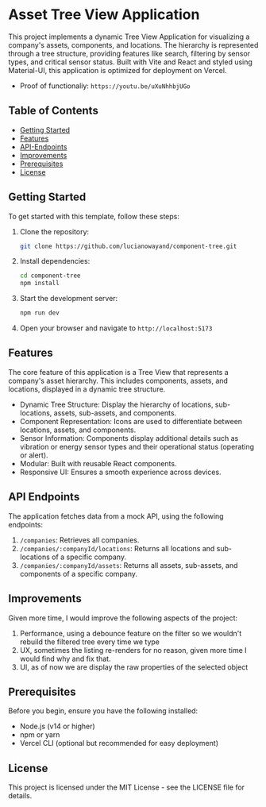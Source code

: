 # Asset Tree View Application

This project implements a dynamic Tree View Application for visualizing a company's assets, components, and locations. The hierarchy is represented through a tree structure, providing features like search, filtering by sensor types, and critical sensor status. Built with Vite and React and styled using Material-UI, this application is optimized for deployment on Vercel. 

- Proof of functionaliy: `https://youtu.be/uXuNhhbjUGo`

## Table of Contents

- [Getting Started](#getting-started)
- [Features](#features)
- [API-Endpoints](#api-endpoints)
- [Improvements](#improvements)
- [Prerequisites](#prerequisites)
- [License](#license)

## Getting Started

To get started with this template, follow these steps:

1. Clone the repository:

   ```bash
   git clone https://github.com/lucianowayand/component-tree.git
   ```

2. Install dependencies:
    ```bash
    cd component-tree
    npm install
    ```

3. Start the development server:
    ```bash
    npm run dev
    ```

4. Open your browser and navigate to `http://localhost:5173`

## Features

The core feature of this application is a Tree View that represents a company's asset hierarchy. This includes components, assets, and locations, displayed in a dynamic tree structure.

* Dynamic Tree Structure: Display the hierarchy of locations, sub-locations, assets, sub-assets, and components.
* Component Representation: Icons are used to differentiate between locations, assets, and components.
* Sensor Information: Components display additional details such as vibration or energy sensor types and their operational status (operating or alert).
* Modular: Built with reusable React components.
* Responsive UI: Ensures a smooth experience across devices.

## API Endpoints

The application fetches data from a mock API, using the following endpoints:

1. `/companies`: Retrieves all companies.
2. `/companies/:companyId/locations`: Returns all locations and sub-locations of a specific company.
3. `/companies/:companyId/assets`: Returns all assets, sub-assets, and components of a specific company.

## Improvements
Given more time, I would improve the following aspects of the project:

1. Performance, using a debounce feature on the filter so we wouldn't rebuild the filtered tree every time we type
2. UX, sometimes the listing re-renders for no reason, given more time I would find why and fix that.
3. UI, as of now we are display the raw properties of the selected object

## Prerequisites
Before you begin, ensure you have the following installed:

* Node.js (v14 or higher)
* npm or yarn
* Vercel CLI (optional but recommended for easy deployment)

## License
This project is licensed under the MIT License - see the LICENSE file for details.